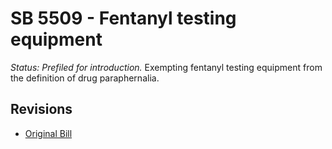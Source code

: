 # SB 5509 - Fentanyl testing equipment
*Status: Prefiled for introduction.*
Exempting fentanyl testing equipment from the definition of drug paraphernalia.

## Revisions
* [Original Bill](1/)